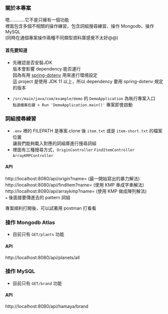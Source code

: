 ### 關於本專案
嗯............它不是只擁有一個功能  
裡面包含多個不相關的操作練習，包含詞組搜尋練習、操作 Mongodb、操作 MySQL  
(同時在通個專案操作兩種不同類型資料庫感覺不太好@@)

#### 首先要知道
* 先確認是否安裝JDK   
版本會影響 dependency 能否運行  
因為有用 [spring-dotenv](https://github.com/paulschwarz/spring-dotenv#installation) 用來進行環境設定  
這 project 是使用 JDK 11 以上，所以 dependency 要用 spring-dotenv 規定的版本

* `/src/main/java/com/example/demo` 的 `DemoApplication` 為執行專案入口  
`點選檔案右鍵 > Run 'DemoApplication.main()'` 專案即會啟動

### 詞組搜尋練習
* `.env` 裡的 FILEPATH 是專案 clone 後 `item.txt` 或是 `item-short.txt` 的檔案位置  
  讓我們能夠載入對應的詞組庫進行搜尋詞組
* 裡面有三種搜尋方式，`OriginController` `FindItemController` `ArrayKMPController`

#### API
http://localhost:8080/api/origin?name= (最一開始寫出的暴力解法)  
http://localhost:8080/api/findItem?name= (使用 KMP 串成字串解法)  
http://localhost:8080/api/arraykmp?name= (使用 KMP 做成陣列解法)  
`=` 後面接要傳進去的 pattern 詞組

專案順利打開後，可以試著用 postman 打看看

### 操作 Mongodb Atlas
* 目前只有 `GET/plants` 功能

#### API
http://localhost:8080/api/planets/all

### 操作 MySQL
* 目前只有 `GET/brand` 功能

#### API
http://localhost:8080/api/hamaya/brand